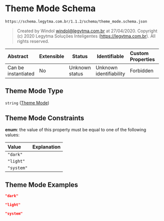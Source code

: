 # Theme Mode Schema

```txt
https://schema.legytma.com.br/1.1.2/schema/theme_mode.schema.json
```




> Created by Windol [windol@legytma.com.br](mailto:windol@legytma.com.br) at 27/04/2020.
> Copyright (c) 2020 Legytma Soluções Inteligentes (<https://legytma.com.br>). All rights reserved.
>

| Abstract            | Extensible | Status         | Identifiable            | Custom Properties | Additional Properties | Access Restrictions | Defined In                                                                        |
| :------------------ | ---------- | -------------- | ----------------------- | :---------------- | --------------------- | ------------------- | --------------------------------------------------------------------------------- |
| Can be instantiated | No         | Unknown status | Unknown identifiability | Forbidden         | Allowed               | none                | [theme_mode.schema.json](../schema/theme_mode.schema.json) |

## Theme Mode Type

`string` ([Theme Mode](theme_mode.md))

## Theme Mode Constraints

**enum**: the value of this property must be equal to one of the following values:

| Value      | Explanation |
| :--------- | ----------- |
| `"dark"`   |             |
| `"light"`  |             |
| `"system"` |             |

## Theme Mode Examples

```json
"dark"
```

```json
"light"
```

```json
"system"
```
